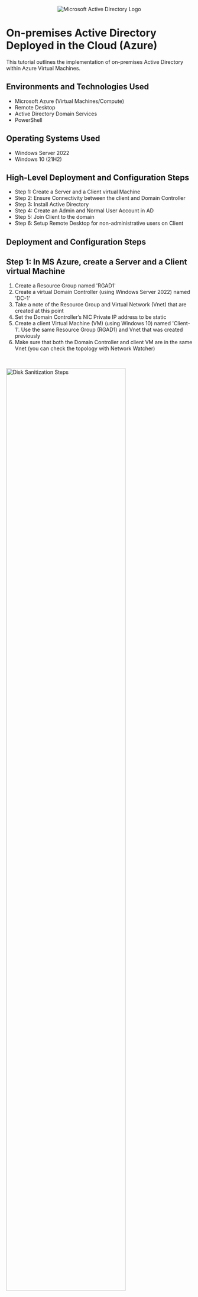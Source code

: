 <p align="center">
<img src="https://i.imgur.com/pU5A58S.png" alt="Microsoft Active Directory Logo"/>
</p>

<h1>On-premises Active Directory Deployed in the Cloud (Azure)</h1>
This tutorial outlines the implementation of on-premises Active Directory within Azure Virtual Machines.<br />

<h2>Environments and Technologies Used</h2>

- Microsoft Azure (Virtual Machines/Compute)
- Remote Desktop
- Active Directory Domain Services
- PowerShell

<h2>Operating Systems Used </h2>

- Windows Server 2022
- Windows 10 (21H2)

<h2>High-Level Deployment and Configuration Steps</h2>

- Step 1: Create a Server and a Client virtual Machine
- Step 2: Ensure Connectivity between the client and Domain Controller
- Step 3: Install Active Directory
- Step 4: Create an Admin and Normal User Account in AD
- Step 5: Join Client to the domain
- Step 6: Setup Remote Desktop for non-administrative users on Client

<h2>Deployment and Configuration Steps</h2>

<h2>Step 1: In MS Azure, create a Server and a Client virtual Machine</h2>

1. Create a Resource Group named 'RGAD1'
2. Create a virtual Domain Controller (using Windows Server 2022) named 'DC-1'
3. Take a note of the Resource Group and Virtual Network (Vnet) that are created at this point
4. Set the Domain Controller’s NIC Private IP address to be static
5. Create a client Virtual Machine (VM) (using Windows 10) named 'Client-1'. Use the same Resource Group (RGAD1) and Vnet that was created previously
6. Make sure that both the Domain Controller and client VM are in the same Vnet (you can check the topology with Network Watcher)</p>
<br />

<p>
<img src="https://i.imgur.com/n67WFmt.png" height="80%" width="80%" alt="Disk Sanitization Steps"/>
</p>
<p>
<h2>Step 2: Ensure Connectivity between the client and Domain Controller</h2>

1. Login to Client-1 with Remote Desktop and ping DC-1’s private IP address with ping -t <ip address> (perpetual ping), the ping should fail.
2. Login to the Domain Controller and enable ICMPv4 in on the local Windows Firewall with Advanced Security
3. Go back to Client-1,  the ping should now be successful
</p>
<br />

<p>
<img src="https://i.imgur.com/W316M7A.png" height="80%" width="80%" alt="Disk Sanitization Steps"/>
</p>
<p>
<h2>Step 3: Install Active Directory</h2>

1. Login to DC-1 and 
2. Open Server Manager
3. Under 'Add Roles and Features', install Active Directory Domain Services
4. Click the yellow warning shield in the top right to promote as a DC: Setup a new forest as 'mydomain.com' (or anything you choose)
5. Restart the computer and log back into DC-1 as user, using the domain name before your user name: [mydomain.com]\username
</p>
<br />

<p>
<img src="https://i.imgur.com/XVZrvUh.png" height="80%" width="80%" alt="Disk Sanitization Steps"/>
</p>
<p>
<h2>Step 4: Create an Admin and Normal User Account in AD</h2>

1. Under Active Directory Users and Computers (ADUC), create an Organizational Unit (OU) e.g. '_EMPLOYEES'
2. Create a new OU named e.g '_ADMINS'
3. Right click the _ADMINS OU and create a new user with username and password e.g.  “Jane Doe” 'jane_admin' 'Password'
4. Add 'jane_admin' to the “Domain Admins” Security Group
5. Log out/close the Remote Desktop connection to DC-1 and log back in as “mydomain.com\jane_admin”
6. You can now use jane_admin as your admin account from now on
</p>
<br />

<p>
<img src="https://i.imgur.com/y15SP0J.png" height="80%" width="80%" alt="Disk Sanitization Steps"/>
</p>
<p>
<h2>Step 5: Join Client-1 to the domain (mydomain.com)</h2>

1. From the Azure Portal, set Client-1’s DNS settings to point toward the DC’s Private IP address: Networking -> click on the NIC -> DNS Servers -> Custom -> add DC-1's private IP address -> Save
2. From the Azure Portal, restart Client-1
3. Login to Client-1 (Remote Desktop) as the original local admin and join it to the domain:  Right click Start -> System -> Rename this PC -> Change -> Domain ->domain name (log in with domain admin (jane_admin account and the computer will restart) 
4. Login to the Domain Controller (Remote Desktop) and verify Client-1 shows up in Active Directory Users and Computers (ADUC) inside the 'Computers' container on the root of the domain
</p>
<br />

<p>
<img src="https://i.imgur.com/R70geng.png" height="80%" width="80%" alt="Disk Sanitization Steps"/>
</p>
<p>
<h2>Step 6: Setup Remote Desktop for non-administrative users on Client-1</h2>

1. Log into Client-1 as mydomain.com\jane_admin and right click Start and open system properties
2. Click on 'Remote Desktop' on the right-hand side
3. Click on  'Select users that can remotely access this PC'
4. Add 'domain users' 
5. You can now log into Client-1 as a normal, non-administrative user
6. Any additional users created will all be able to log into client-1 

</p>
<br />

<p>
<img src="https://i.imgur.com/e7LfeQP.png" height="80%" width="80%" alt="Disk Sanitization Steps"/>
</p>
<p>
  
<b>Congratulations! You have installed On-Premises Active Directory in Microsoft Azure</b>
